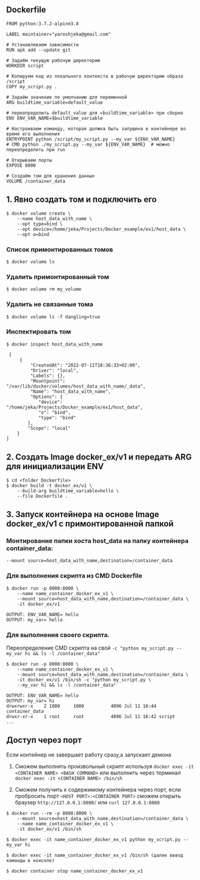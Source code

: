 
## Dockerfile

```
FROM python:3.7.2-alpine3.8

LABEL maintainer="yaroshjeka@gmail.com"

# Устанавливаем зависимости
RUN apk add --update git

# Задаём текущую рабочую директорию
WORKDIR script

# Копируем код из локального контекста в рабочую директорию образа /script
COPY my_script.py .

# Задаём значение по умолчанию для переменной
ARG buildtime_variable=default_value

# переопределить default_value для «buildtime_variable» при сборке
ENV ENV_VAR_NAME=$buildtime_variable 

# Настраиваем команду, которая должна быть запущена в контейнере во время его выполнения
ENTRYPOINT python /script/my_script.py --my_var ${ENV_VAR_NAME}
# CMD python ./my_script.py --my_var ${ENV_VAR_NAME}  # можно переопределить при run

# Открываем порты
EXPOSE 8000

# Создаём том для хранения данных
VOLUME /container_data

``` 



## 1. Явно создать том и подключить его
```
$ docker volume create \
    --name host_data_with_name \
    --opt type=bind \
    --opt device=/home/jeka/Projects/Docker_example/ex1/host_data \
    --opt o=bind
```

### Список примонтированных томов
```
$ docker volume ls
```

### Удалить примонтированный том
```
$ docker volume rm my_volume
```

### Удалить не связанные тома
```
$ docker volume ls -f dangling=true
```

### Инспектировать том
```
$ docker inspect host_data_with_name

 [
     {
         "CreatedAt": "2022-07-11T18:36:33+02:00",
         "Driver": "local",
         "Labels": {},
         "Mountpoint": "/var/lib/docker/volumes/host_data_with_name/_data",
         "Name": "host_data_with_name",
         "Options": {
            "device": "/home/jeka/Projects/Docker_example/ex1/host_data",
            "o": "bind",
            "type": "bind"
        },
        "Scope": "local"
    }
]
```

## 2. Создать Image docker_ex/v1 и передать ARG для инициализации ENV
```
$ cd <folder Dockerfile>
$ docker build -t docker_ex/v1 \
    --build-arg buildtime_variable=hello \
    --file Dockerfile .
```

## 3. Запуск контейнера на основе Image docker_ex/v1 с примонтированной папкой
 
### Монтирование папки хоста host_data на папку контейнера container_data:
``` --mount source=host_data_with_name,destination=/container_data  ```
 
### Для выполнения скрипта из CMD Dockerfile
```
$ docker run -p 8000:8000 \
    --name name_container_docker_ex_v1 \
    --mount source=host_data_with_name,destination=/container_data \
    -it docker_ex/v1 
 
OUTPUT: ENV_VAR_NAME= hello
OUTPUT: my_var= hello
```
  
### Для выполнения своего скрипта.

Переопределение CMD скрипта на свой ```-c "python my_script.py --my_var hi && ls -l /container_data"```
```
$ docker run -p 8000:8000 \
    --name name_container_docker_ex_v1 \
    --mount source=host_data_with_name,destination=/container_data \
    -it docker_ex/v1 /bin/sh -c "python my_script.py \
    --my_var hi && ls -l /container_data"

OUTPUT: ENV_VAR_NAME= hello
OUTPUT: my_var= hi
drwxrwxr-x    2 1000     1000          4096 Jul 11 16:44 container_data
drwxr-xr-x    1 root     root          4096 Jul 11 16:42 script
...
```

## Доступ через порт

Если контейнер не завершает работу сразу,а запускает демона

1. Сможем выполнять произвольный скрипт используя `docker exec -it <CONTAINER NAME> <BASH COMMAND>` или выполнить через терминал `docker exec -it <CONTAINER NAME> /bin/sh`

2. Сможем получить к содержимому контейнера через порт, если пробросить порт ```<HOST PORT>:<CONTAINER PORT>``` сможем открыть браузер `http://127.0.0.1:8080/` или `curl 127.0.0.1:8080`

```
$ docker run --rm -p 8080:8000 \
    --mount source=host_data_with_name,destination=/container_data \
    --name name_container_docker_ex_v1 \
    -it docker_ex/v1 /bin/sh 
    
$ docker exec -it name_container_docker_ex_v1 python my_script.py --my_var hi

$ docker exec -it name_container_docker_ex_v1 /bin/sh (далее вввод команды в консоле)

$ docker container stop name_container_docker_ex_v1
```

